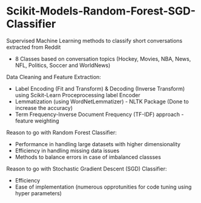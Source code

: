# Scikit-Models-Random-Forest-SGD-Classifier

Supervised Machine Learning methods to classify short conversations extracted from Reddit
- 8 Classes based on conversation topics (Hockey, Movies, NBA, News, NFL, Politics, Soccer and WorldNews)

Data Cleaning and Feature Extraction:
- Label Encoding (Fit and Transform) & Decoding (Inverse Transform) using Scikit-Learn Proceprocessing label Encoder
- Lemmatization (using WordNetLemmatizer) - NLTK Package (Done to increase the accuracy)
- Term Frequency-Inverse Document Frequency (TF-IDF) approach - feature weighting

Reason to go with Random Forest Classifier:
- Performance in handling large datasets with higher dimensionality
- Efficiency in handling missing data issues
- Methods to balance errors in case of imbalanced classses

Reason to go with Stochastic Gradient Descent (SGD) Classifier:
- Efficiency 
- Ease of implementation (numerous opprotunities for code tuning using hyper parameters)
